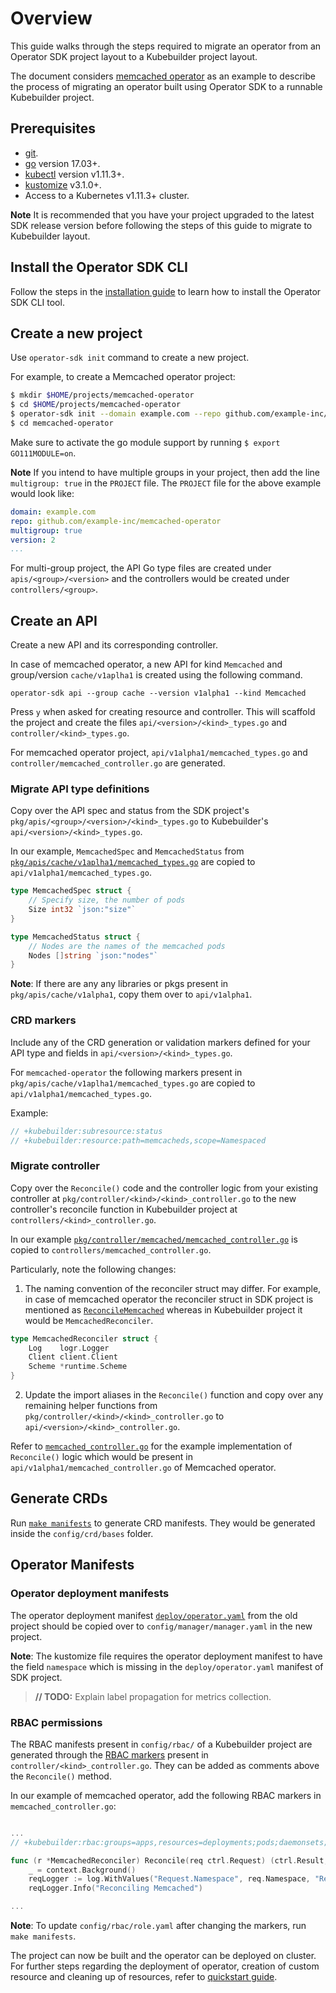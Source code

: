 # Overview

This guide walks through the steps required to migrate an operator from an Operator SDK project layout to a Kubebuilder project layout.

The document considers [memcached operator][memcached-operator] as an example to describe the process of migrating an operator built using Operator SDK to a runnable Kubebuilder project.

## Prerequisites
- [git][git_tool].
- [go][go_tool] version 17.03+.
- [kubectl][kubectl_tool] version v1.11.3+.
- [kustomize][kustomize_tool] v3.1.0+.
- Access to a Kubernetes v1.11.3+ cluster. 

**Note**
It is recommended that you have your project upgraded to the latest SDK release version before following the steps of this guide to migrate to Kubebuilder layout.

## Install the Operator SDK CLI

Follow the steps in the [installation guide][install_guide] to learn how to install the Operator SDK CLI tool.

## Create a new project

Use `operator-sdk init` command to create a new project.

For example, to create a Memcached operator project:

```sh
$ mkdir $HOME/projects/memcached-operator
$ cd $HOME/projects/memcached-operator
$ operator-sdk init --domain example.com --repo github.com/example-inc/memcached-operator
$ cd memcached-operator
```

Make sure to activate the go module support by running `$ export GO111MODULE=on`.

**Note**
If you intend to have multiple groups in your project, then add the line `multigroup: true` in the `PROJECT` file. The `PROJECT` file for the above example would look like:

```YAML
domain: example.com
repo: github.com/example-inc/memcached-operator
multigroup: true
version: 2
...
```
For multi-group project, the API Go type files are created under `apis/<group>/<version>` and the controllers would be created under `controllers/<group>`.

## Create an API

Create a new API and its corresponding controller.

In case of memcached operator, a new API for kind `Memcached` and group/version  `cache/v1aplha1` is created using the following command.

`operator-sdk api --group cache --version v1alpha1 --kind Memcached`

Press `y` when asked for creating resource and controller. This will scaffold the project and create the files `api/<version>/<kind>_types.go` and `controller/<kind>_types.go`.

For memcached operator project, `api/v1alpha1/memcached_types.go` and `controller/memcached_controller.go` are generated.

### Migrate API type definitions

Copy over the API spec and status from the SDK project's `pkg/apis/<group>/<version>/<kind>_types.go` to Kubebuilder's `api/<version>/<kind>_types.go`.

In our example, `MemcachedSpec` and `MemcachedStatus` from [`pkg/apis/cache/v1aplha1/memcached_types.go`][memcached_types] are copied to `api/v1alpha1/memcached_types.go`.

```go
type MemcachedSpec struct {
	// Specify size, the number of pods
	Size int32 `json:"size"`
}

type MemcachedStatus struct {
	// Nodes are the names of the memcached pods
	Nodes []string `json:"nodes"`
}
```
**Note**: 
If there are any any libraries or pkgs present in `pkg/apis/cache/v1alpha1`, copy them over to `api/v1alpha1`.

### CRD markers

Include any of the CRD generation or validation markers defined for your API type and fields in `api/<version>/<kind>_types.go`.

For `memcached-operator` the following markers present in `pkg/apis/cache/v1aplha1/memcached_types.go` are copied to `api/v1alpha1/memcached_types.go`.

Example:
```Go
// +kubebuilder:subresource:status
// +kubebuilder:resource:path=memcacheds,scope=Namespaced
```

### Migrate controller

Copy over the `Reconcile()` code and the controller logic from your existing controller at `pkg/controller/<kind>/<kind>_controller.go` to the new controller's reconcile function in Kubebuilder project at `controllers/<kind>_controller.go`.

In our example [`pkg/controller/memcached/memcached_controller.go`][memcached_controller] is copied to `controllers/memcached_controller.go`.

Particularly, note the following changes:

1. The naming convention of the reconciler struct may differ. For example, in case of memcached operator the reconciler struct in SDK project is mentioned as [`ReconcileMemcached`][sdk_reconcile_struct] whereas in Kubebuilder project it would be `MemcachedReconciler`.

```go
type MemcachedReconciler struct {
	Log    logr.Logger
	Client client.Client
	Scheme *runtime.Scheme
}
```

2. Update the import aliases in the `Reconcile()` function and copy over any remaining helper functions from `pkg/controller/<kind>/<kind>_controller.go` to `api/<version>/<kind>_controller.go`.

Refer to [`memcached_controller.go`][kb_memcached_controller] for the example implementation of `Reconcile()` logic which would be present in `api/v1alpha1/memcached_controller.go` of Memcached operator.

## Generate CRDs

Run [`make manifests`][generate_crd] to generate CRD manifests. They would be generated inside the `config/crd/bases` folder.

## Operator Manifests

### Operator deployment manifests

The operator deployment manifest [`deploy/operator.yaml`][deployment_yaml] from the old project should be copied over to `config/manager/manager.yaml` in the new project.

**Note**: 
The kustomize file requires the operator deployment manifest to have the field `namespace` which is missing in the `deploy/operator.yaml` manifest of SDK project.
> **// TODO:** Explain label propagation for metrics collection.

### RBAC permissions

The RBAC manifests present in `config/rbac/` of a Kubebuilder project are generated through the [RBAC markers][rbac_markers] present in `controller/<kind>_controller.go`. They can be added as comments above the `Reconcile()` method.

In our example of memcached operator, add the following RBAC markers in `memcached_controller.go`:

```Go

...
// +kubebuilder:rbac:groups=apps,resources=deployments;pods;daemonsets;replicasets;statefulsets,verbs=get;update;patch;list;create;delete;watch

func (r *MemcachedReconciler) Reconcile(req ctrl.Request) (ctrl.Result, error) {
	_ = context.Background()
	reqLogger := log.WithValues("Request.Namespace", req.Namespace, "Request.Name", req.Name)
	reqLogger.Info("Reconciling Memcached")

...
```
**Note**:
To update `config/rbac/role.yaml` after changing the markers, run `make manifests`.

The project can now be built and the operator can be deployed on cluster. For further steps regarding the deployment of operator, creation of custom resource and cleaning up of resources, refer to [quickstart guide][kb_quickstart].


[memcached-operator]: /docs/golang/quickstart.md
[git_tool]: https://git-scm.com/downloads
[go_tool]: https://golang.org/dl/
[kubectl_tool]: https://github.com/kubernetes/minikube#installation
[kustomize_tool]: https://github.com/kubernetes-sigs/kustomize/blob/master/docs/INSTALL.md
[kubebuilder_install]: https://book.kubebuilder.io/quick-start.html#installation
[memcached_controller]: https://github.com/operator-framework/operator-sdk/blob/8323f56b91590c3bc8098e0024aa825e95386c8a/example/memcached-operator/memcached_controller.go.tmpl
[sdk_reconcile_struct]: https://github.com/operator-framework/operator-sdk/blob/8323f56b91590c3bc8098e0024aa825e95386c8a/example/memcached-operator/memcached_controller.go.tmpl#L74-L80
[generate_crd]: https://book.kubebuilder.io/reference/generating-crd.html?highlight=make,mani#generating-crds
[deployment_yaml]: https://github.com/operator-framework/operator-sdk-samples/blob/master/go/memcached-operator/deploy/operator.yaml
[rbac_markers]: https://book.kubebuilder.io/reference/markers/rbac.html
[memcached_cr]: https://github.com/operator-framework/operator-sdk-samples/blob/master/go/memcached-operator/deploy/crds/cache.example.com_v1alpha1_memcached_cr.yaml
[memcached_types]: https://github.com/operator-framework/operator-sdk-samples/blob/master/go/memcached-operator/pkg/apis/cache/v1alpha1/memcached_types.go
[kb_memcached_controller]: https://github.com/operator-framework/operator-sdk/blob/master/example/kb-memcached-operator/memcached_controller.go.tmpl
[kb_quickstart]: /docs/kubebuilder/quickstart.md
[install_guide]: /docs/install-operator-sdk.md